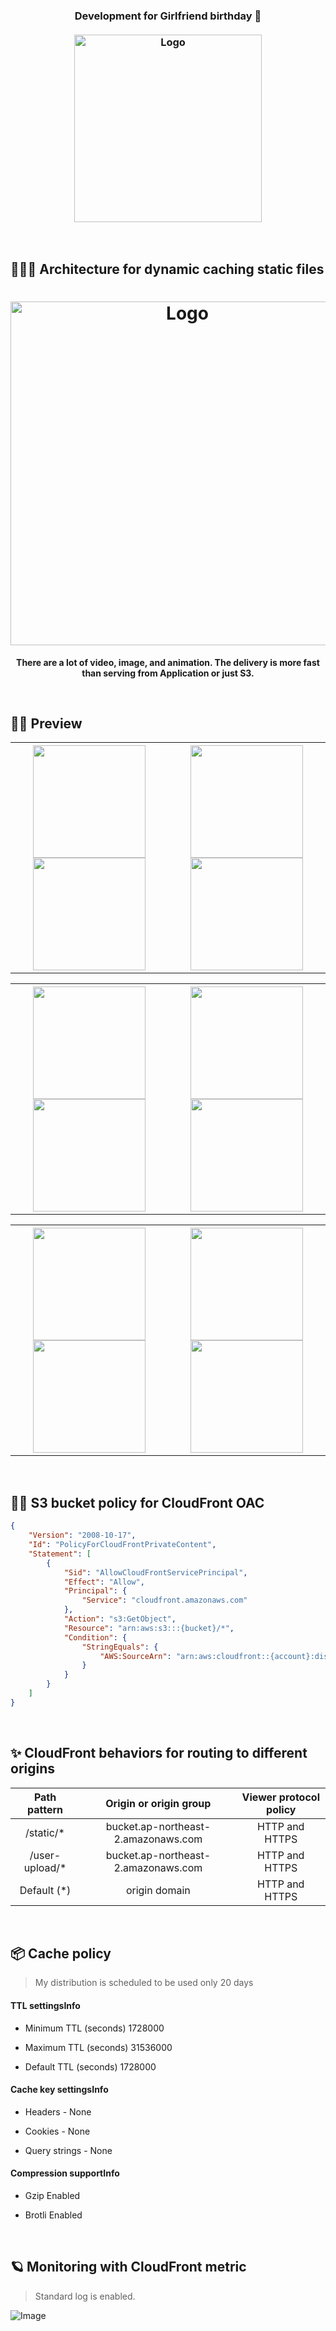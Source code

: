 

<h3 align="center">
Development for Girlfriend birthday 🤹‍<br/><br/>
    <img width="300" alt="Logo" src="https://gkuer-suhyun.s3.ap-northeast-2.amazonaws.com/README/README12.png" style="max-width: 100%;" />
</h3>



<br>

## 👱🏼‍♂️ Architecture for dynamic caching static files


<h1 align="center" style="max-width: 100%;">
  <img width="550" alt="Logo" src="https://gkuer-suhyun.s3.ap-northeast-2.amazonaws.com/README/architecture.jpg" style="max-width: 100%;" /><br/>
</h1>

<p align="center">
  <b>There are a lot of video, image, and animation. The delivery is more fast than serving from Application or just S3.</b><br/></p>
<br>

## 🚣‍♂️ Preview

<table>
<tr>
<th align="center">
<img width="180" src="https://gkuer-suhyun.s3.ap-northeast-2.amazonaws.com/README/README1.PNG">
  <img width="180" src="https://gkuer-suhyun.s3.ap-northeast-2.amazonaws.com/README/README2.PNG">
</th>
<th align="center">
<img width="180" src="https://gkuer-suhyun.s3.ap-northeast-2.amazonaws.com/README/README3.PNG">
  <img width="180" src="https://gkuer-suhyun.s3.ap-northeast-2.amazonaws.com/README/README4+(1).png">
</th>
</tr>
</table>

<table>
<tr>
<th align="center">
<img width="180" src="https://gkuer-suhyun.s3.ap-northeast-2.amazonaws.com/README/README5+(1).png">
  <img width="180" src="https://gkuer-suhyun.s3.ap-northeast-2.amazonaws.com/README/README6.PNG">
</th>
<th align="center">
<img width="180" src="https://gkuer-suhyun.s3.ap-northeast-2.amazonaws.com/README/README7.PNG">
  <img width="180" src="https://gkuer-suhyun.s3.ap-northeast-2.amazonaws.com/README/README8.PNG">
</th>
</tr>
  </table>

<table>
<tr>
<th align="center">
<img width="180" src="https://gkuer-suhyun.s3.ap-northeast-2.amazonaws.com/README/README13.jpeg">
  <img width="180" src="https://gkuer-suhyun.s3.ap-northeast-2.amazonaws.com/README/README9.PNG">
</th>
<th align="center">
<img width="180" src="https://gkuer-suhyun.s3.ap-northeast-2.amazonaws.com/README/README10_MOV_AdobeExpress.gif">
  <img width="180" src="https://gkuer-suhyun.s3.ap-northeast-2.amazonaws.com/README/README11_MOV_AdobeExpress.gif">
</th>
</tr>
  </table>

<br>

## 💁🏻 S3 bucket policy for CloudFront OAC

```json
{
    "Version": "2008-10-17",
    "Id": "PolicyForCloudFrontPrivateContent",
    "Statement": [
        {
            "Sid": "AllowCloudFrontServicePrincipal",
            "Effect": "Allow",
            "Principal": {
                "Service": "cloudfront.amazonaws.com"
            },
            "Action": "s3:GetObject",
            "Resource": "arn:aws:s3:::{bucket}/*",
            "Condition": {
                "StringEquals": {
                    "AWS:SourceArn": "arn:aws:cloudfront::{account}:distribution/{distribution}"
                }
            }
        }
    ]
}
```

<br>

## ✨ CloudFront behaviors for routing to different origins

| **Path pattern** |       Origin or origin group        | **Viewer protocol policy** |
| :--------------: | :---------------------------------: | :------------------------: |
|    /static/*     | bucket.ap-northeast-2.amazonaws.com |       HTTP and HTTPS       |
|  /user-upload/*  | bucket.ap-northeast-2.amazonaws.com |       HTTP and HTTPS       |
|   Default (*)    |            origin domain            |       HTTP and HTTPS       |

<br>

## 📦 Cache policy

>  My distribution is scheduled to be used only 20 days

#### TTL settingsInfo

* Minimum TTL (seconds) 1728000

* Maximum TTL (seconds) 31536000

* Default TTL (seconds) 1728000

#### Cache key settingsInfo

* Headers - None

* Cookies - None

* Query strings - None

#### Compression supportInfo

* Gzip Enabled

* Brotli Enabled

<br>

## 🪐 Monitoring with CloudFront metric

> Standard log is enabled.

![Image](https://gkuer-suhyun.s3.ap-northeast-2.amazonaws.com/README/README14.png)
